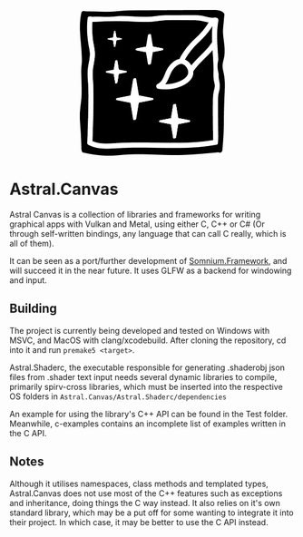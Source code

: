 <p align="center">
  <img src="https://raw.githubusercontent.com/Linx145/Astral.Canvas/master/AstralCanvasLogo.png" width="256"/>
</p>

# Astral.Canvas
Astral Canvas is a collection of libraries and frameworks for writing graphical apps with Vulkan and Metal, using either C, C++ or C# (Or through self-written bindings, any language that can call C really, which is all of them).

It can be seen as a port/further development of [Somnium.Framework](https://github.com/Linx145/Somnium/tree/master), and will succeed it in the near future. It uses GLFW as a backend for windowing and input.

## Building
The project is currently being developed and tested on Windows with MSVC, and MacOS with clang/xcodebuild. After cloning the repository, cd into it and run `premake5 <target>`. 

Astral.Shaderc, the executable responsible for generating .shaderobj json files from .shader text input needs several dynamic libraries to compile, primarily spirv-cross libraries, which must be inserted into the respective OS folders in `Astral.Canvas/Astral.Shaderc/dependencies`

An example for using the library's C++ API can be found in the Test folder. Meanwhile, c-examples contains an incomplete list of examples written in the C API.

## Notes
Although it utilises namespaces, class methods and templated types, Astral.Canvas does not use most of the C++ features such as exceptions and inheritance, doing things the C way instead. It also relies on it's own standard library, which may be a put off for some wanting to integrate it into their project. In which case, it may be better to use the C API instead.